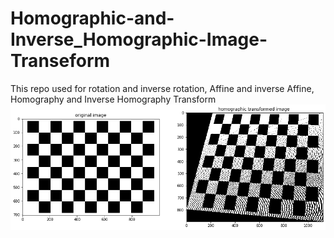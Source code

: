 # Homographic-and-Inverse_Homographic-Image-Transeform
This repo used for rotation and inverse rotation, Affine and inverse Affine, Homography and Inverse Homography Transform<br />
<img src="https://github.com/Ankit-k786/Homographic-and-InverseHomografic-Image-Transeform/blob/main/homography.png" width="512"/>
